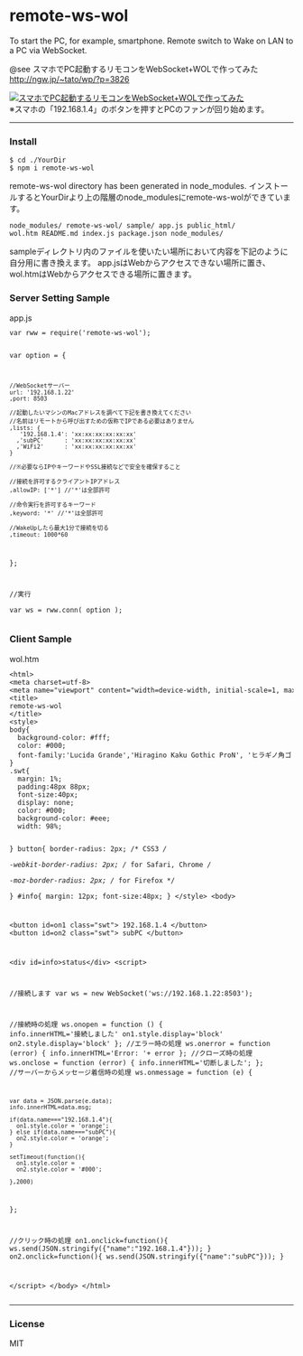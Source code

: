 # remote-ws-wol
To start the PC, for example, smartphone. Remote switch to Wake on LAN to a PC via WebSocket.

@see 
スマホでPC起動するリモコンをWebSocket+WOLで作ってみた
http://ngw.jp/~tato/wp/?p=3826

[![スマホでPC起動するリモコンをWebSocket+WOLで作ってみた](http://img.youtube.com/vi/0X1Wc0BpuGM/0.jpg)](https://www.youtube.com/embed/0X1Wc0BpuGM)
<br>※スマホの「192.168.1.4」のボタンを押すとPCのファンが回り始めます。

<hr>
<h3>Install</h3><code><pre>$ cd ./YourDir
$ npm i remote-ws-wol
</pre></code>

remote-ws-wol directory has been generated in node_modules.
インストールするとYourDirより上の階層のnode_modulesにremote-ws-wolができています。
<code><pre>node_modules/
    remote-ws-wol/
        sample/
            app.js
            public_html/
                wol.htm
        README.md
        index.js
        package.json
        node_modules/
</pre></code>

sampleディレクトリ内のファイルを使いたい場所において内容を下記のように自分用に書き換えます。
app.jsはWebからアクセスできない場所に置き、wol.htmはWebからアクセスできる場所に置きます。

<h3>Server Setting Sample</h3>app.js<code><pre>
var rww = require('remote-ws-wol');

var option = {
  
    //WebSocketサーバー
    url: '192.168.1.22'
    ,port: 8503

    //起動したいマシンのMacアドレスを調べて下記を書き換えてください
    //名前はリモートから呼び出すための仮称でIPである必要はありません
    ,lists: {
       '192.168.1.4': 'xx:xx:xx:xx:xx:xx'
      ,'subPC'      : 'xx:xx:xx:xx:xx:xx'
      ,'WiFi2'      : 'xx:xx:xx:xx:xx:xx'
    } 
  
    //※必要ならIPやキーワードやSSL接続などで安全を確保すること
  
    //接続を許可するクライアントIPアドレス
    ,allowIP: ['*'] //'*'は全部許可
  
    //命令実行を許可するキーワード
    ,keyword: '*' //'*'は全部許可
    
    //WakeUpしたら最大1分で接続を切る
    ,timeout: 1000*60
    
};
  
//実行    
var ws = rww.conn( option );
</pre></code>

<h3>Client Sample</h3>wol.htm<code><pre>
&lt;html>
&lt;meta charset=utf-8>
&lt;meta name="viewport" content="width=device-width, initial-scale=1, maximum-scale=1, user-scalable=no, minimal-ui">
&lt;title>
remote-ws-wol
&lt;/title>
&lt;style>
body{
  background-color: #fff;
  color: #000;
  font-family:'Lucida Grande','Hiragino Kaku Gothic ProN', 'ヒラギノ角ゴ ProN W3',Meiryo, メイリオ, sans-serif;
}
.swt{
  margin: 1%;
  padding:48px 88px;
  font-size:40px;
  display: none;
  color: #000;
  background-color: #eee;
  width: 98%;
  
}
button{
  border-radius: 2px;         /* CSS3 */  
  -webkit-border-radius: 2px; /* for Safari, Chrome */  
  -moz-border-radius: 2px;    /* for Firefox */  
}
#info{
  margin: 12px;
  font-size:48px;
}
&lt;/style>
&lt;body>

&lt;button id=on1 class="swt"> 192.168.1.4 &lt;/button>
&lt;button id=on2 class="swt"> subPC &lt;/button>

&lt;div id=info>status&lt;/div>
&lt;script>

  //接続します
  var ws = new WebSocket('ws://192.168.1.22:8503');
  
  //接続時の処理
  ws.onopen = function () {
    info.innerHTML='接続しました'
    on1.style.display='block'
    on2.style.display='block'
  };
  //エラー時の処理
  ws.onerror = function (error) {
    info.innerHTML='Error: '+ error
  };
  //クローズ時の処理
  ws.onclose = function (error) {
    info.innerHTML='切断しました';
  };
  //サーバーからメッセージ着信時の処理
  ws.onmessage = function (e) {
  
    var data = JSON.parse(e.data);
    info.innerHTML=data.msg;
    
    if(data.name==="192.168.1.4"){
      on1.style.color = 'orange';
    } else if(data.name==="subPC"){
      on2.style.color = 'orange';
    }
    
    setTimeout(function(){
      on1.style.color =
      on2.style.color = '#000';
      
    },2000)
  };
  
  //クリック時の処理
  on1.onclick=function(){
    ws.send(JSON.stringify({"name":"192.168.1.4"}));
  }
  on2.onclick=function(){
    ws.send(JSON.stringify({"name":"subPC"}));
  }

&lt;/script>
&lt;/body>
&lt;/html>
</pre></code>
<hr>
<h3>License</h3>
MIT
